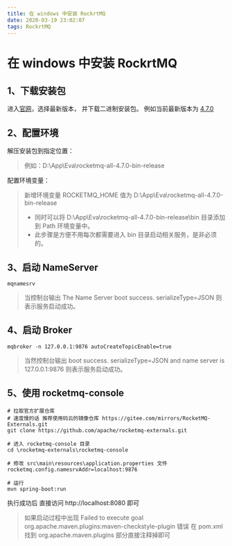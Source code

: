 ```yaml
---
title: 在 windows 中安装 RockrtMQ
date: 2020-03-19 23:02:07
tags: RockrtMQ
---
```


# 在 windows 中安装 RockrtMQ

## 1、下载安装包
进入[官网](http://rocketmq.apache.org/)，选择最新版本，
并下载二进制安装包。
例如当前最新版本为 [4.7.0](https://www.apache.org/dyn/closer.cgi?path=rocketmq/4.7.0/rocketmq-all-4.7.0-bin-release.zip)

## 2、配置环境
解压安装包到指定位置：
> 例如：D:\App\Eva\rocketmq-all-4.7.0-bin-release

配置环境变量：
> 新增环境变量 ROCKETMQ_HOME 值为 D:\App\Eva\rocketmq-all-4.7.0-bin-release
> 
> - 同时可以将 D:\App\Eva\rocketmq-all-4.7.0-bin-release\bin 目录添加到 Path 环境变量中。
> - 此步骤是方便不用每次都需要进入 bin 目录启动相关服务，是非必须的。

## 3、启动 NameServer

```
mqnamesrv
```

> 当控制台输出 
> The Name Server boot success. serializeType=JSON
> 则表示服务启动成功。

## 4、启动 Broker
```
mqbroker -n 127.0.0.1:9876 autoCreateTopicEnable=true
```

> 当然控制台输出 
> boot success. serializeType=JSON and name server is 127.0.0.1:9876
> 则表示服务启动成功。

## 5、使用 rocketmq-console

```
# 拉取官方扩展仓库
# 速度慢的话 推荐使用码云的镜像仓库 https://gitee.com/mirrors/RocketMQ-Externals.git
git clone https://github.com/apache/rocketmq-externals.git

# 进入 rocketmq-console 目录
cd \rocketmq-externals\rocketmq-console

# 修改 src\main\resources\application.properties 文件
rocketmq.config.namesrvAddr=localhost:9876

# 运行
mvn spring-boot:run
```
执行成功后 直接访问 http://localhost:8080 即可

> 如果启动过程中出现 Failed to execute goal org.apache.maven.plugins:maven-checkstyle-plugin 错误
> 在 pom.xml 找到 org.apache.maven.plugins 部分直接注释掉即可
